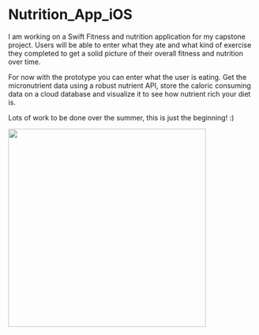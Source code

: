 # Nutrition_App_iOS

I am working on a Swift Fitness and nutrition application for my capstone project.  Users will be able to enter what they ate and what kind of exercise they completed to get a solid picture of their overall fitness and nutrition over time.

For now with the prototype you can enter what the user is eating.  Get the micronutrient data using a robust nutrient API, store the caloric consuming data on a cloud database and visualize it to see how nutrient rich your diet is.

Lots of work to be done over the summer, this is just the beginning! :)


<img src="FoodGif.gif?raw=true" width="400px">

